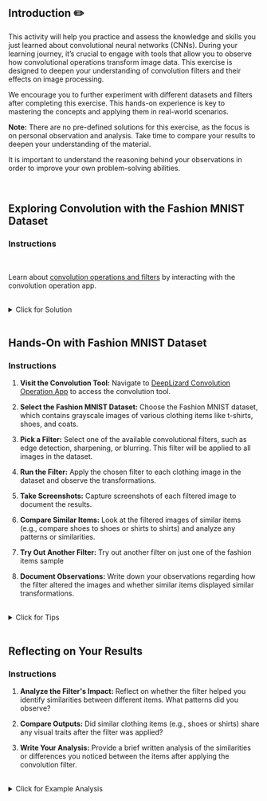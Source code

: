 <!-- # Dive into Convolutional Operations: Exploring the Fashion MNIST Dataset -->

## Introduction :pencil2:

This activity will help you practice and assess the knowledge and skills you just learned about convolutional neural networks (CNNs). During your learning journey, it’s crucial to engage with tools that allow you to observe how convolutional operations transform image data. This exercise is designed to deepen your understanding of convolution filters and their effects on image processing.

We encourage you to further experiment with different datasets and filters after completing this exercise. This hands-on experience is key to mastering the concepts and applying them in real-world scenarios.

**Note:** There are no pre-defined solutions for this exercise, as the focus is on personal observation and analysis. Take time to compare your results to deepen your understanding of the material.

It is important to understand the reasoning behind your observations in order to improve your own problem-solving abilities.

<br>

## Exploring Convolution with the Fashion MNIST Dataset

### Instructions

<br>

Learn about [convolution operations and filters](https://deeplizard.com/resource/pavq7noze2) by interacting with the convolution operation app.

<br>

<details style="font-size: 14px; cursor: pointer; outline: none;">
<summary> Click for Solution </summary>

There is no single solution to this activity; it's about exploring and observing the results of applying convolution filters to images.

</details>

<br>

## Hands-On with Fashion MNIST Dataset

### Instructions

1. **Visit the Convolution Tool:** Navigate to [DeepLizard Convolution Operation App](https://deeplizard.com/resource/pavq7noze2) to access the convolution tool.

2. **Select the Fashion MNIST Dataset:** Choose the Fashion MNIST dataset, which contains grayscale images of various clothing items like t-shirts, shoes, and coats.

3. **Pick a Filter:** Select one of the available convolutional filters, such as edge detection, sharpening, or blurring. This filter will be applied to all images in the dataset.

4. **Run the Filter:** Apply the chosen filter to each clothing image in the dataset and observe the transformations.

5. **Take Screenshots:** Capture screenshots of each filtered image to document the results.

6. **Compare Similar Items:** Look at the filtered images of similar items (e.g., compare shoes to shoes or shirts to shirts) and analyze any patterns or similarities.

7.  **Try Out Another Filter:** Try out another filter on just one of the fashion items sample

9. **Document Observations:** Write down your observations regarding how the filter altered the images and whether similar items displayed similar transformations.

<br>

<details style="font-size: 14px; cursor: pointer; outline: none;">
<summary> Click for Tips </summary>

1. Edge detection filters can emphasize boundaries and outlines, making it easier to compare structural similarities.
2. Blur filters smooth out details, which can highlight overall shapes but reduce the visibility of finer patterns.
3. Focus on specific features, such as textures or seams, to observe how the filter affects them.

</details>

<br>

## Reflecting on Your Results

### Instructions

1. **Analyze the Filter's Impact:** Reflect on whether the filter helped you identify similarities between different items. What patterns did you observe? 

2. **Compare Outputs:** Did similar clothing items (e.g., shoes or shirts) share any visual traits after the filter was applied?

3. **Write Your Analysis:** Provide a brief written analysis of the similarities or differences you noticed between the items after applying the convolution filter.

<br>

<details style="font-size: 14px; cursor: pointer; outline: none;">
<summary> Click for Example Analysis </summary>

Using the edge detection filter, I noticed that the outlines of t-shirts were clearly highlighted, making it easier to identify items with similar stitching patterns. Shoes had distinct boundaries, with edges around the soles and laces standing out, which allowed me to easily compare different shoe types.

</details>

<!-- keep adding as many as you find suitable -->






